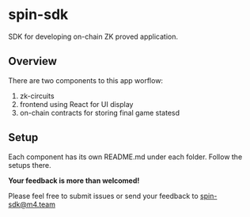 # spin-sdk

SDK for developing on-chain ZK proved application.

## Overview

There are two components to this app worflow:

1. zk-circuits
2. frontend using React for UI display
3. on-chain contracts for storing final game statesd

## Setup

Each component has its own README.md under each folder. Follow the setups there.

**Your feedback is more than welcomed!**   

Please feel free to submit issues or send your feedback to spin-sdk@m4.team
